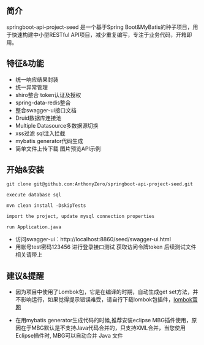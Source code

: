 ## 简介
springboot-api-project-seed 是一个基于Spring Boot&MyBatis的种子项目，用于快速构建中小型RESTful API项目，减少重复编写，专注于业务代码，开箱即用。

## 特征&功能
- 统一响应结果封装
- 统一异常管理
- shiro整合 token认证及授权
- spring-data-redis整合
- 整合swagger-ui接口文档
- Druid数据库连接池
- Multiple Datasource多数据源切换
- xss过滤 sql注入拦截
- mybatis generator代码生成 
- 简单文件上传下载 图片预览API示例

## 开始&安装
`git clone git@github.com:AnthonyZero/springboot-api-project-seed.git`

`execute database sql`

`mvn clean install -DskipTests`

`import the project, update mysql connection properties`

`run Application.java`

* 访问swagger-ui：http://localhost:8860/seed/swagger-ui.html
* 用帐号test密码123456 进行登录接口测试 获取访问令牌token 后续测试文件相关请带上

## 建议&提醒
- 因为项目中使用了Lombok包，它是在编译的时期，自动生成get set方法，并不影响运行，如果觉得提示错误难受，请自行下载lombok包插件，[lombok官网]( https://www.projectlombok.org/)

- 在用mybatis generator生成代码的时候,推荐安装eclipse MBG插件使用，原因在于MBG默认是不支持Java代码合并的，只支持XML合并，当您使用Eclipse插件时, MBG可以自动合并 Java 文件
  
